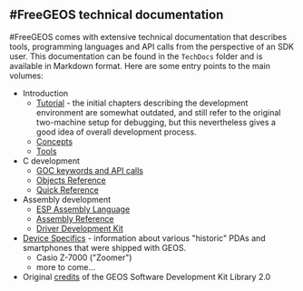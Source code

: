## #FreeGEOS technical documentation

#FreeGEOS comes with extensive technical documentation that describes tools, programming languages and API calls from the perspective of an SDK user. This documentation can be found in the `TechDocs` folder and is available in Markdown format. Here are some entry points to the main volumes:

- Introduction
  - [Tutorial](tutorial.md) - the initial chapters describing the development environment are somewhat outdated, and still refer to the original two-machine setup for debugging, but this nevertheless gives a good idea of overall development process.
  - [Concepts](concepts.md)
  - [Tools](tools.md)
- C development
  - [GOC keywords and API calls](routines.md)
  - [Objects Reference](objects.md)
  - [Quick Reference](quickref.md)
- Assembly development
  - [ESP Assembly Language](esp.md)
  - [Assembly Reference](asmref.md)
  - [Driver Development Kit](ddk.md)
- [Device Specifics](devices.md) - information about various "historic" PDAs and smartphones that were shipped with GEOS.
  - Casio Z-7000 ("Zoomer")
  - more to come...
- Original [credits](credits.md) of the GEOS Software Development Kit Library 2.0